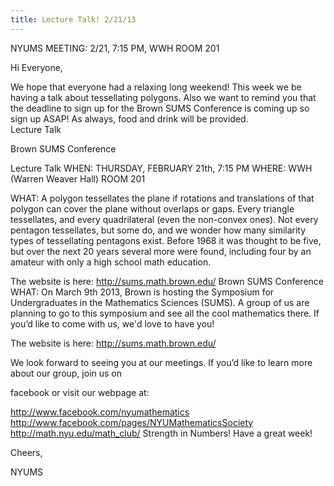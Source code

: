 ```yaml
---
title: Lecture Talk! 2/21/13
---
```


NYUMS MEETING: 2/21, 7:15 PM, WWH ROOM 201

Hi Everyone,

We hope that everyone had a relaxing long weekend! This week we be having a talk about tessellating polygons.  Also we want to remind you that the deadline to sign up for the Brown SUMS Conference is coming up so sign up ASAP!  As always, food and drink will be provided.  
Lecture Talk

Brown SUMS Conference

Lecture Talk
WHEN: THURSDAY, FEBRUARY 21th, 7:15 PM WHERE: WWH (Warren Weaver Hall) ROOM 201 

WHAT: A polygon tessellates the plane if rotations and translations of that polygon can cover the plane without overlaps or gaps.  Every triangle tessellates, and every quadrilateral (even the non-convex ones).  Not every pentagon tessellates, but some do, and we wonder how many similarity types of tessellating pentagons exist.  Before 1968 it was thought to be five, but over the next 20 years several more were found, including four by an amateur with only a high school math education.


The website is here: http://sums.math.brown.edu/
Brown SUMS Conference
WHAT: On March 9th 2013, Brown is hosting the Symposium for Undergraduates in the Mathematics Sciences (SUMS). A group of us are planning to go to this symposium and see all the cool mathematics there. If you’d like to come with us, we'd love to have you!

The website is here: http://sums.math.brown.edu/


We look forward to seeing you at our meetings. If you’d like to learn more about our group, join us on

facebook or visit our webpage at:

http://www.facebook.com/nyumathematics
http://www.facebook.com/pages/NYUMathematicsSociety
http://math.nyu.edu/math_club/
Strength in Numbers! Have a great week!

Cheers,

NYUMS
